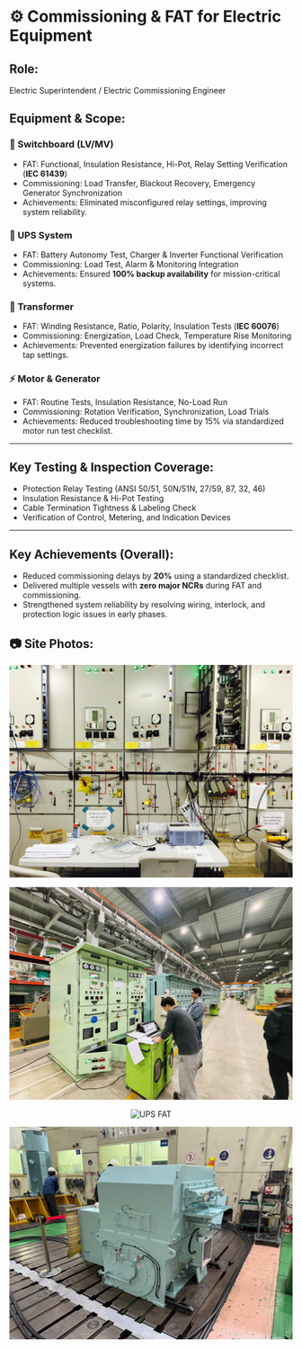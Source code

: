 # ⚙️ Commissioning & FAT for Electric Equipment  

## Role:  
Electric Superintendent / Electric Commissioning Engineer  

## Equipment & Scope:  

### 🔌 Switchboard (LV/MV)
- FAT: Functional, Insulation Resistance, Hi-Pot, Relay Setting Verification (**IEC 61439**)  
- Commissioning: Load Transfer, Blackout Recovery, Emergency Generator Synchronization  
- Achievements: Eliminated misconfigured relay settings, improving system reliability.  

### 🔋 UPS System
- FAT: Battery Autonomy Test, Charger & Inverter Functional Verification  
- Commissioning: Load Test, Alarm & Monitoring Integration  
- Achievements: Ensured **100% backup availability** for mission-critical systems.  

### 🔄 Transformer
- FAT: Winding Resistance, Ratio, Polarity, Insulation Tests (**IEC 60076**)  
- Commissioning: Energization, Load Check, Temperature Rise Monitoring  
- Achievements: Prevented energization failures by identifying incorrect tap settings.  

### ⚡ Motor & Generator
- FAT: Routine Tests, Insulation Resistance, No-Load Run  
- Commissioning: Rotation Verification, Synchronization, Load Trials  
- Achievements: Reduced troubleshooting time by 15% via standardized motor run test checklist.  

---

## Key Testing & Inspection Coverage:
- Protection Relay Testing (ANSI 50/51, 50N/51N, 27/59, 87, 32, 46)  
- Insulation Resistance & Hi-Pot Testing  
- Cable Termination Tightness & Labeling Check  
- Verification of Control, Metering, and Indication Devices  

---

## Key Achievements (Overall):  
- Reduced commissioning delays by **20%** using a standardized checklist.  
- Delivered multiple vessels with **zero major NCRs** during FAT and commissioning.  
- Strengthened system reliability by resolving wiring, interlock, and protection logic issues in early phases.  

## 📷 Site Photos:  

<p align="center">
  <img src="https://github.com/kh-ryu1/kh-ryu1/blob/main/Commissioning_Switchboards/images/IMG_6061.JPG" alt="Switchboard" width="600">
</p>

<p align="center">
  <img src="https://github.com/kh-ryu1/kh-ryu1/blob/main/Commissioning_Switchboards/images/IMG_7148.HEIC_20250825_092723.606.jpg" alt="Switchboard" width="600">
</p>

<p align="center">
  <img src="/Commissioning_Switchboards/images/UPS_FAT.jpg" alt="UPS FAT" width="600">
</p>

<p align="center">
  <img src="Commissioning_Switchboards/images/KakaoTalk_20250327_112431740.jpg" alt="Transformer" width="600">
</p>
